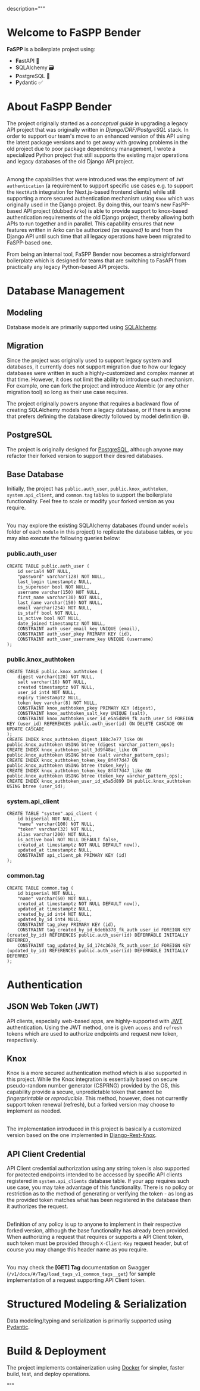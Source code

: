 description="""

# Welcome to FaSPP Bender

**FaSPP** is a boilerplate project using:

- **Fa**stAPI 🐍
- **S**QLAlchemy 🗃️
- **P**ostgreSQL 🐘
- **P**ydantic ✅

# About FaSPP Bender

The project originally started as a _conceptual guide_ in upgrading a legacy API project that was originally written in _Django/DRF/PostgreSQL_ stack. In order to support our team's move to an enhanced version of this API using the latest package versions and to get away with growing problems in the old project due to poor package dependency management, I wrote a specialized Python project that still supports the existing major operations and legacy databases of the old Django API project.<br/><br/>

Among the capabilities that were introduced was the employment of `JWT authentication` (a requirement to support specific use cases e.g. to support the `NextAuth` integration for Next.js-based frontend clients) while still supporting a more secured authentication mechanism using `Knox` which was originally used in the Django project. By doing this, our team's new FasPP-based API project (dubbed `Arko`) is able to provide support to knox-based authentication requirements of the old Django project, thereby allowing both APIs to run together and in parallel. This capability ensures that new features written in Arko can be authorized _(as required)_ to and from the Django API until such time that all legacy operations have been migrated to FaSPP-based one.

From being an internal tool, FaSPP Bender now becomes a straightforward boilerplate which is designed for teams that are switching to FasAPI from practically any legacy Python-based API projects.

# Database Management

## Modeling

Database models are primarily supported using [SQLAlchemy](https://docs.sqlalchemy.org/en/20/).

## Migration

Since the project was originally used to support legacy system and databases, it currently does not support migration due to how our legacy databases were written in such a highly-customized and complex manner at that time. However, it does not limit the ability to introduce such mechanism. For example, one can fork the project and introduce Alembic (or any other migration tool) so long as their use case requires.

The project originally powers anyone that requires a backward flow of creating SQLAlchemy models from a legacy database, or if there is anyone that prefers defining the database directly followed by model definition 😅.

## PostgreSQL

The project is originally designed for [PostgreSQL](https://www.postgresql.org/docs/), although anyone may refactor their forked version to support their desired databases.

## Base Database

Initially, the project has `public.auth_user`, `public.knox_authtoken`, `system.api_client`, and `common.tag` tables to support the boilerplate functionality. Feel free to scale or modify your forked version as you require.<br/><br/>

You may explore the existing SQLAlchemy databases (found under `models` folder of each `module` in this project) to replicate the database tables, or you may also execute the following queries below:

### public.auth_user
```
CREATE TABLE public.auth_user (
	id serial4 NOT NULL,
	"password" varchar(128) NOT NULL,
	last_login timestamptz NULL,
	is_superuser bool NOT NULL,
	username varchar(150) NOT NULL,
	first_name varchar(30) NOT NULL,
	last_name varchar(150) NOT NULL,
	email varchar(254) NOT NULL,
	is_staff bool NOT NULL,
	is_active bool NOT NULL,
	date_joined timestamptz NOT NULL,
	CONSTRAINT auth_user_email_key UNIQUE (email),
	CONSTRAINT auth_user_pkey PRIMARY KEY (id),
	CONSTRAINT auth_user_username_key UNIQUE (username)
);
```

### public.knox_authtoken
```
CREATE TABLE public.knox_authtoken (
	digest varchar(128) NOT NULL,
	salt varchar(16) NOT NULL,
	created timestamptz NOT NULL,
	user_id int4 NOT NULL,
	expiry timestamptz NULL,
	token_key varchar(8) NOT NULL,
	CONSTRAINT knox_authtoken_pkey PRIMARY KEY (digest),
	CONSTRAINT knox_authtoken_salt_key UNIQUE (salt),
	CONSTRAINT knox_authtoken_user_id_e5a5d899_fk_auth_user_id FOREIGN KEY (user_id) REFERENCES public.auth_user(id) ON DELETE CASCADE ON UPDATE CASCADE
);
CREATE INDEX knox_authtoken_digest_188c7e77_like ON public.knox_authtoken USING btree (digest varchar_pattern_ops);
CREATE INDEX knox_authtoken_salt_3d9f48ac_like ON public.knox_authtoken USING btree (salt varchar_pattern_ops);
CREATE INDEX knox_authtoken_token_key_8f4f7d47 ON public.knox_authtoken USING btree (token_key);
CREATE INDEX knox_authtoken_token_key_8f4f7d47_like ON public.knox_authtoken USING btree (token_key varchar_pattern_ops);
CREATE INDEX knox_authtoken_user_id_e5a5d899 ON public.knox_authtoken USING btree (user_id);
```

### system.api_client
```
CREATE TABLE "system".api_client (
	id bigserial NOT NULL,
	"name" varchar(100) NOT NULL,
	"token" varchar(32) NOT NULL,
	alias varchar(200) NOT NULL,
	is_active bool NOT NULL DEFAULT false,
	created_at timestamptz NOT NULL DEFAULT now(),
	updated_at timestamptz NULL,
	CONSTRAINT api_client_pk PRIMARY KEY (id)
);
```

### common.tag
```
CREATE TABLE common.tag (
	id bigserial NOT NULL,
	"name" varchar(50) NOT NULL,
	created_at timestamptz NOT NULL DEFAULT now(),
	updated_at timestamptz NULL,
	created_by_id int4 NOT NULL,
	updated_by_id int4 NULL,
	CONSTRAINT tag_pkey PRIMARY KEY (id),
	CONSTRAINT tag_created_by_id_6de6b378_fk_auth_user_id FOREIGN KEY (created_by_id) REFERENCES public.auth_user(id) DEFERRABLE INITIALLY DEFERRED,
	CONSTRAINT tag_updated_by_id_174c3678_fk_auth_user_id FOREIGN KEY (updated_by_id) REFERENCES public.auth_user(id) DEFERRABLE INITIALLY DEFERRED
);
```

# Authentication

## JSON Web Token (JWT)

API clients, especially web-based apps, are highly-supported with [JWT](https://jwt.io/introduction) authentication. Using the JWT method, one is given `access` and `refresh` tokens which are used to authorize endpoints and request new token, respectively.

## Knox

Knox is a more secured authentication method which is also supported in this project. While the Knox integration is essentially based on secure pseudo-random number generator (CSPRNG) provided by the OS, this capability provide a secure, unpredictable token that cannot be _fingerprintable_ or _reproducible_. This method, however, does not currently support token renewal (refresh), but a forked version may choose to implement as needed.<br/><br/>

The implementation introduced in this project is basically a customized version based on the one implemented in [Django-Rest-Knox](https://jazzband.github.io/django-rest-knox/?utm_source=chatgpt.com).

## API Client Credential

API Client credential authorization using any string token is also supported for protected endpoints intended to be accessed by specific API clients registered in `system.api_clients` database table. If your app requires such use case, you may take advantage of this functionality. There is no policy or restriction as to the method of generating or verifying the token - as long as the provided token matches what has been registered in the database then it authorizes the request.<br/><br/>

Definition of any policy is up to anyone to implement in their respective forked version, although the base functionality has already been provided. When authorizing a request that requires or supports a API Client token, such token must be provided through `X-Client-Key` request header, but of course you may change this header name as you require.<br/><br/>

You may check the **[GET] Tag** documentation on Swagger (`/v1/docs/#/Tag/load_tags_v1_common_tags__get`) for sample implementation of a request supporting API Client token.

# Structured Modeling & Serialization

Data modeling/typing and serialization is primarily supported using [Pydantic](https://docs.pydantic.dev/latest/api/base_model/).

# Build & Deployment

The project implements containerization using [Docker](https://docs.docker.com/) for simpler, faster build, test, and deploy operations.

"""